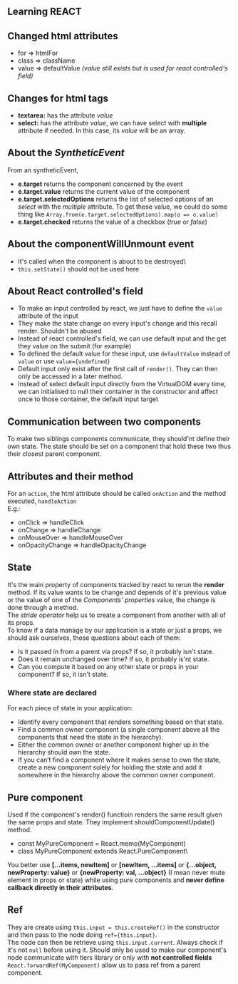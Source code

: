 ## Learning REACT

## Changed html attributes
- for => htmlFor
- class => className
- value => defaultValue *(value still exists but is used for react controlled's field)*

## Changes for html tags
- **textarea:** has the attribute *value*
- **select:** has the attribute *value*, we can have select with **multiple** attribute if needed. In this case, its *value* will be an array.

## About the *SyntheticEvent*
From an syntheticEvent,
- **e.target** returns the component concerned by the event
- **e.target.value** returns the current value of the component
- **e.target.selectedOptions** returns the list of selected options of an *select* with the *multiple* attribute. To get these value, we could do some thing like
`Array.from(e.target.selectedOptions).map(o => o.value)`
- **e.target.checked** returns the value of a checkbox (*true* or *false*)


## About the componentWillUnmount event
- It's called when the component is about to be destroyed\
- `this.setState()` should not be used here 

## About React controlled's field
- To make an input controlled by react, we just have to define the `value` attribute of the input
- They make the state change on every input's change and this recall render. Shouldn't be abused
- Instead of react controlled's field, we can use default input and the get they value on the submit (for example)
- To defined the default value for these input, use `defaultValue` instead of `value` or use `value={undefined}`
- Default input only exist after the first call of `render()`. They can then only be accessed in a later method.
- Instead of select default input directly from the VirtualDOM every time, we can initialised to null their container in the constructor and affect once to those container, the default input target

## Communication between two components
To make two siblings components communicate, they should'nt define their own state. The state should be set on a component that hold these two thus their closest parent component.

## Attributes and their method
For an `action`, the html attribute should be called `onAction` and the method executed, `handleAction`\
E.g.: 
- onClick => handleClick 
- onChange => handleChange
- onMouseOver => handleMouseOver
- onOpacityChange => handleOpacityChange

## State
It's the main property of components tracked by react to rerun the **render** method. If its value wants to be change and depends of it's previous value or the value of one of the *Components' properties* value, the change is done through a method.\
The *stride operator* help us to create a component from another with all of its props.\
To know if a data manage by our application is a state or just a props, we should ask ourselves, these questions about each of them:
- Is it passed in from a parent via props? If so, it probably isn't state.
- Does it remain unchanged over time? If so, it probably is'nt state.
- Can you compute it based on any other state or props in your component? If so, it isn't state.

### Where state are declared
For each piece of state in your application:
- Identify every component that renders something based on that state.
- Find a common owner component (a single component above all the components that need the state in the hierarchy).
- Either the common owner or another component higher up in the hierarchy should own the state.
- If you can’t find a component where it makes sense to own the state, create a new component solely for holding the state and add it somewhere in the hierarchy above the common owner component.

## Pure component
Used if the component's render() functioin renders the same result given the same props and state. They implement shouldComponentUpdate() method.
- const MyPureComponent = React.memo(MyComponent)
- class MyPureComponent extends React.PureComponent\

You better use **[...items, newItem]** or **[newItem, ...items]** or **{...object, newProperty: value}** or **{newProperty: val, ...object}** (I mean never mute element in props or state) while using pure components and **never define callback directly in their attributes**.

## Ref
They are create using `this.input = this.createRef()` in the constructor and then pass to the node doing `ref={this.input}`.\
The node can then be retrieve using `this.input.current`. Always check if it's not `null` before using it.
Should only be used to make our component's node communicate with tiers library or only with **not controlled fields**\
`React.forwardRef(MyComponent)` allow us to pass ref from a parent component.